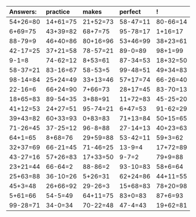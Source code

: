 | Answers: | practice | makes | perfect | ! |
| :--- | :--- | :--- | :--- | :--- |
| 54+26=80 | 14+61=75 | 21+52=73 | 58-47=11 | 80-66=14 | 
| 6+69=75 | 43+39=82 | 68+7=75 | 95-78=17 | 1+16=17 | 
| 88-79=9 | 46+40=86 | 80+16=96 | 53+46=99 | 38+23=61 | 
| 42-17=25 | 37+21=58 | 78-57=21 | 89-0=89 | 98+1=99 | 
| 9-1=8 | 74-62=12 | 8+53=61 | 87-34=53 | 18+32=50 | 
| 58-37=21 | 83-16=67 | 58-53=5 | 99-48=51 | 49+34=83 | 
| 98-14=84 | 25+24=49 | 33+13=46 | 57+17=74 | 66-26=40 | 
| 22-16=6 | 66+24=90 | 7+66=73 | 28+17=45 | 83-70=13 | 
| 18+65=83 | 89-54=35 | 3+88=91 | 11+72=83 | 45-25=20 | 
| 41+12=53 | 24+27=51 | 95-74=21 | 6+47=53 | 91-62=29 | 
| 39+43=82 | 60+33=93 | 0+83=83 | 71+13=84 | 50+15=65 | 
| 71-26=45 | 37-25=12 | 96-8=88 | 27-14=13 | 40+23=63 | 
| 64+1=65 | 8+68=76 | 29+59=88 | 53-42=11 | 59+3=62 | 
| 32+37=69 | 66-21=45 | 71-46=25 | 13-9=4 | 17+72=89 | 
| 43-27=16 | 57+26=83 | 17+33=50 | 9-7=2 | 79+9=88 | 
| 23+21=44 | 66-64=2 | 88-86=2 | 93-10=83 | 58+6=64 | 
| 25+63=88 | 36-10=26 | 5+26=31 | 62+24=86 | 44+11=55 | 
| 45+3=48 | 26+66=92 | 29-26=3 | 15+68=83 | 78+20=98 | 
| 5+61=66 | 54-5=49 | 64+11=75 | 83+0=83 | 87+6=93 | 
| 99-28=71 | 34-0=34 | 70-22=48 | 47-4=43 | 19+62=81 | 
